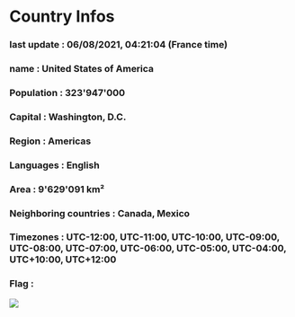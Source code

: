 # Country  Infos
### last update : 06/08/2021, 04:21:04 (France time)

### name : United States of America
### Population : 323'947'000
### Capital : Washington, D.C.
### Region : Americas
### Languages : English
### Area : 9'629'091 km²
### Neighboring countries : Canada, Mexico
### Timezones : UTC-12:00, UTC-11:00, UTC-10:00, UTC-09:00, UTC-08:00, UTC-07:00, UTC-06:00, UTC-05:00, UTC-04:00, UTC+10:00, UTC+12:00

### Flag :
![](https://restcountries.eu/data/usa.svg)